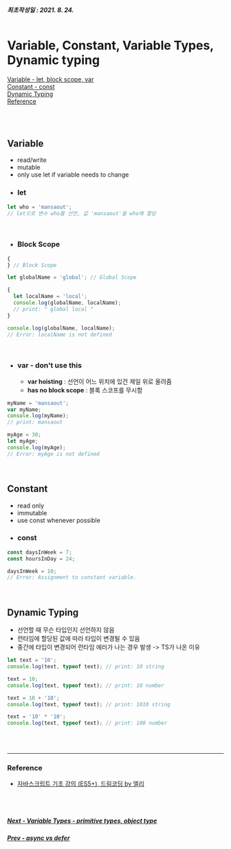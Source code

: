 ##### 최초작성일 : 2021. 8. 24.<br><br>

# Variable, Constant, Variable Types, Dynamic typing

[Variable - let, block scope, var](#variable)  
[Constant - const](#constant)  
[Dynamic Typing](#dynamic-typing)  
[Reference](#reference)

<br><br>

## **Variable**

- read/write
- mutable
- only use let if variable needs to change
- ### **let**

```js
let who = 'mansaout';
// let으로 변수 who를 선언, 값 'mansaout'을 who에 할당
```

<br>

- ### **Block Scope**

```js
{
} // Block Scope

let globalName = 'global'; // Global Scope

{
  let localName = 'local';
  console.log(globalName, localName);
  // print: " global local "
}

console.log(globalName, localName);
// Error: localName is not defined
```

<br>

- ### **var - don't use this**
  - **var hoisting** : 선언이 어느 위치에 있건 제일 위로 올려줌
  - **has no block scope** : 블록 스코프를 무시함

```js
myName = 'mansaout';
var myName;
console.log(myName);
// print: mansaout

myAge = 30;
let myAge;
console.log(myAge);
// Error: myAge is not defined
```

<br>

## **Constant**

- read only
- immutable
- use const whenever possible
- ### **const**

```js
const daysInWeek = 7;
const hoursInDay = 24;

daysInWeek = 10;
// Error: Assignment to constant variable.
```

<br>

## **Dynamic Typing**

- 선언할 때 무슨 타입인지 선언하지 않음
- 런타임에 할당된 값에 따라 타입이 변경될 수 있음
- 중간에 타입이 변경되어 런타임 에러가 나는 경우 발생 -> TS가 나온 이유

```js
let text = '10';
console.log(text, typeof text); // print: 10 string

text = 10;
console.log(text, typeof text); // print: 10 number

text = 10 + '10';
console.log(text, typeof text); // print: 1010 string

text = '10' * '10';
console.log(text, typeof text); // print: 100 number
```

<br><br>

---

### **Reference**

- [자바스크립트 기초 강의 (ES5+), 드림코딩 by 엘리](https://www.youtube.com/playlist?list=PLv2d7VI9OotTVOL4QmPfvJWPJvkmv6h-2)

<br><br>

##### [Next - Variable Types - primitive types, object type](/Javascript/basic/03_variable_type.md)

##### [Prev - async vs defer]()

